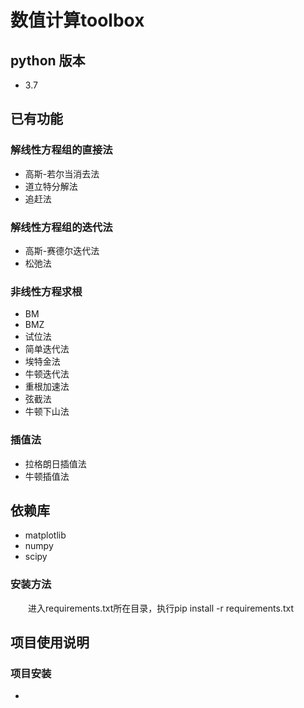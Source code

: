 # 数值计算toolbox
## **python 版本**
- 3.7
## **已有功能**
### **解线性方程组的直接法**
- 高斯-若尔当消去法
- 道立特分解法
- 追赶法
### **解线性方程组的迭代法**
- 高斯-赛德尔迭代法
- 松弛法
### **非线性方程求根**
- BM
- BMZ
- 试位法
- 简单迭代法
- 埃特金法
- 牛顿迭代法
- 重根加速法
- 弦截法
- 牛顿下山法
### **插值法**
- 拉格朗日插值法
- 牛顿插值法
## **依赖库**
- matplotlib
- numpy
- scipy
### **安装方法**
&emsp;&emsp;进入requirements.txt所在目录，执行pip install -r requirements.txt
## **项目使用说明**
### **项目安装**
- 